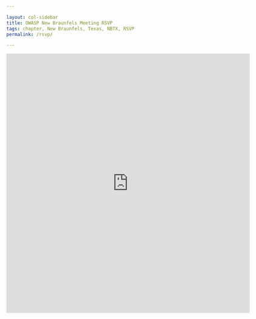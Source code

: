 ```yaml
---

layout: col-sidebar
title: OWASP New Braunfels Meeting RSVP
tags: chapter, New Braunfels, Texas, NBTX, RSVP
permalink: /rsvp/

---
```


<iframe src="https://docs.google.com/forms/d/e/1FAIpQLSd5Y_XfRLCbivtchRpoEa1pBAxSGFF6cTf1Klnc0D3mhn8vWA/viewform?embedded=true" width="640" height="682" frameborder="0" marginheight="0" marginwidth="0">Loading…</iframe>
